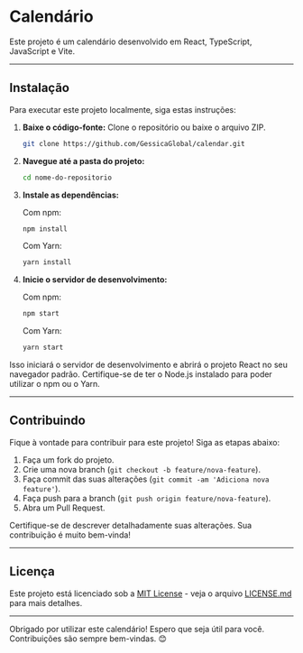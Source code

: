 # Calendário

Este projeto é um calendário desenvolvido em React, TypeScript, JavaScript e Vite.

---

## Instalação

Para executar este projeto localmente, siga estas instruções:

1. **Baixe o código-fonte:** Clone o repositório ou baixe o arquivo ZIP.

    ```bash
    git clone https://github.com/GessicaGlobal/calendar.git
    ```

2. **Navegue até a pasta do projeto:**

    ```bash
    cd nome-do-repositorio
    ```

3. **Instale as dependências:**

    Com npm:

    ```bash
    npm install
    ```

    Com Yarn:

    ```bash
    yarn install
    ```

4. **Inicie o servidor de desenvolvimento:**

    Com npm:

    ```bash
    npm start
    ```

    Com Yarn:

    ```bash
    yarn start
    ```

Isso iniciará o servidor de desenvolvimento e abrirá o projeto React no seu navegador padrão. Certifique-se de ter o Node.js instalado para poder utilizar o npm ou o Yarn.

---

## Contribuindo

Fique à vontade para contribuir para este projeto! Siga as etapas abaixo:

1. Faça um fork do projeto.
2. Crie uma nova branch (`git checkout -b feature/nova-feature`).
3. Faça commit das suas alterações (`git commit -am 'Adiciona nova feature'`).
4. Faça push para a branch (`git push origin feature/nova-feature`).
5. Abra um Pull Request.

Certifique-se de descrever detalhadamente suas alterações. Sua contribuição é muito bem-vinda!

---

## Licença

Este projeto está licenciado sob a [MIT License](LICENSE.md) - veja o arquivo [LICENSE.md](LICENSE.md) para mais detalhes.

---


Obrigado por utilizar este calendário! Espero que seja útil para você. Contribuições são sempre bem-vindas. 😊
